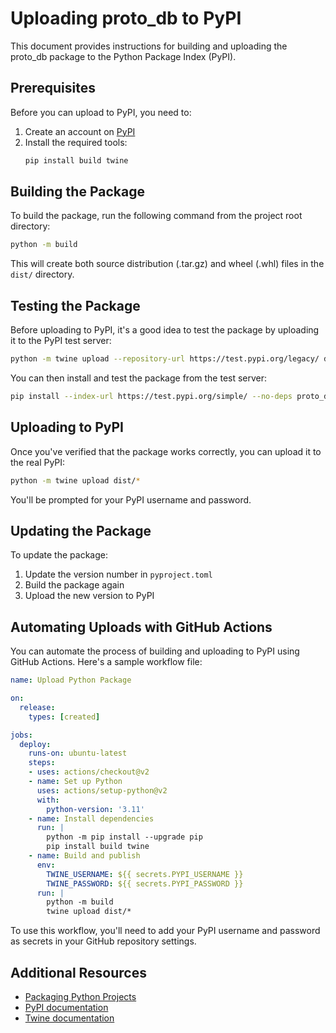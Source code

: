 # Uploading proto_db to PyPI

This document provides instructions for building and uploading the proto_db package to the Python Package Index (PyPI).

## Prerequisites

Before you can upload to PyPI, you need to:

1. Create an account on [PyPI](https://pypi.org/account/register/)
2. Install the required tools:
   ```bash
   pip install build twine
   ```

## Building the Package

To build the package, run the following command from the project root directory:

```bash
python -m build
```

This will create both source distribution (.tar.gz) and wheel (.whl) files in the `dist/` directory.

## Testing the Package

Before uploading to PyPI, it's a good idea to test the package by uploading it to the PyPI test server:

```bash
python -m twine upload --repository-url https://test.pypi.org/legacy/ dist/*
```

You can then install and test the package from the test server:

```bash
pip install --index-url https://test.pypi.org/simple/ --no-deps proto_db
```

## Uploading to PyPI

Once you've verified that the package works correctly, you can upload it to the real PyPI:

```bash
python -m twine upload dist/*
```

You'll be prompted for your PyPI username and password.

## Updating the Package

To update the package:

1. Update the version number in `pyproject.toml`
2. Build the package again
3. Upload the new version to PyPI

## Automating Uploads with GitHub Actions

You can automate the process of building and uploading to PyPI using GitHub Actions. Here's a sample workflow file:

```yaml
name: Upload Python Package

on:
  release:
    types: [created]

jobs:
  deploy:
    runs-on: ubuntu-latest
    steps:
    - uses: actions/checkout@v2
    - name: Set up Python
      uses: actions/setup-python@v2
      with:
        python-version: '3.11'
    - name: Install dependencies
      run: |
        python -m pip install --upgrade pip
        pip install build twine
    - name: Build and publish
      env:
        TWINE_USERNAME: ${{ secrets.PYPI_USERNAME }}
        TWINE_PASSWORD: ${{ secrets.PYPI_PASSWORD }}
      run: |
        python -m build
        twine upload dist/*
```

To use this workflow, you'll need to add your PyPI username and password as secrets in your GitHub repository settings.

## Additional Resources

- [Packaging Python Projects](https://packaging.python.org/tutorials/packaging-projects/)
- [PyPI documentation](https://pypi.org/help/)
- [Twine documentation](https://twine.readthedocs.io/en/latest/)